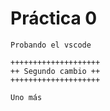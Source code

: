  # Práctica 0

    Probando el vscode

    ++++++++++++++++++++
    ++ Segundo cambio ++
    ++++++++++++++++++++

    Uno más